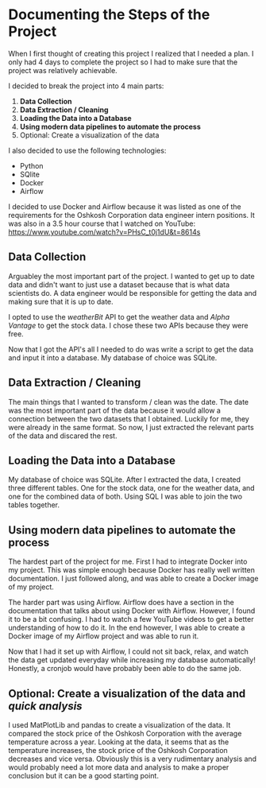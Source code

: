 # Documenting the Steps of the Project

When I first thought of creating this project I realized that I needed a plan. 
I only had 4 days to complete the project so I had to make sure that the project was relatively achievable. 

I decided to break the project into 4 main parts:

1. **Data Collection**
2. **Data Extraction / Cleaning**
3. **Loading the Data into a Database**
4. **Using modern data pipelines to automate the process**
5. Optional: Create a visualization of the data

I also decided to use the following technologies:
- Python
- SQlite
- Docker
- Airflow

I decided to use Docker and Airflow because it was listed as one of the requirements
for the Oshkosh Corporation data engineer intern positions. It was also in a 3.5 hour 
course that I watched on YouTube: https://www.youtube.com/watch?v=PHsC_t0j1dU&t=8614s

## Data Collection

Arguabley the most important part of the project. I wanted to get up to date data
and didn't want to just use a dataset because that is what data scientists do. A 
data engineer would be responsible for getting the data and making sure that it is
up to date.

I opted to use the *weatherBit* API to get the weather data and 
*Alpha Vantage* to get the stock data. I chose these two APIs because they were free.

Now that I got the API's all I needed to do was write a script to get the data and input it 
into a database. My database of choice was SQLite.

## Data Extraction / Cleaning

The main things that I wanted to transform / clean was the date. The date was the most important
part of the data because it would allow a connection between the two datasets that I obtained. 
Luckily for me, they were already in the same format. So now, I just extracted the relevant parts of the 
data and discared the rest.

## Loading the Data into a Database

My database of choice was SQLite. After I extracted the data, I created three different tables.
One for the stock data, one for the weather data, and one for the combined data of both. 
Using SQL I was able to join the two tables together.

## Using modern data pipelines to automate the process

The hardest part of the project for me. First I had to integrate Docker into my project.
This was simple enough because Docker has really well written documentation. I just followed along,
and was able to create a Docker image of my project. 

The harder part was using Airflow. Airflow does have a section in the documentation that talks
about using Docker with Airflow. However, I found it to be a bit confusing. I had to watch a few
YouTube videos to get a better understanding of how to do it. In the end however, I was able to 
create a Docker image of my Airflow project and was able to run it.

Now that I had it set up with Airflow, I could not sit back, relax, and watch the data get updated
everyday while increasing my database automatically! Honestly, a cronjob would have probably
been able to do the same job.

## Optional: Create a visualization of the data and *quick analysis*

I used MatPlotLib and pandas to create a visualization of the data. It compared the stock price of the 
Oshkosh Corporation with the average temperature across a year. Looking at the data, it seems 
that as the temperature increases, the stock price of the Oshkosh Corporation decreases and vice versa. 
Obviously this is a very rudimentary analysis and would probably need a lot more data and analysis to make
a proper conclusion but it can be a good starting point. 

